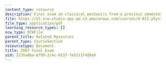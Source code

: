 ```yaml
---
content_type: resource
description: Final exam on classical mechanics from a previous semester.
file: https://ol-ocw-studio-app-qa.s3.amazonaws.com/courses/8-012-physics-i-classical-mechanics-fall-2008/2235a06a67992c4c65377e5311f488e8_2007_final.pdf
file_type: application/pdf
learning_resource_types: []
ocw_type: OCWFile
parent_title: Related Resources
parent_type: CourseSection
resourcetype: Document
title: 2007 Final Exam
uid: 2235a06a-6799-2c4c-6537-7e5311f488e8
---
```

